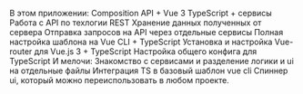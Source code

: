 В этом приложении:
Composition API + Vue 3
TypeScript + сервисы
Работа c API по техлогии REST
Хранение данных полученных от сервера
Отправка запросов на API через отдельные сервисы
Полная настройка шаблона на Vue CLI + TypeScript
Установка и настройка Vue-router для Vue.js 3 + TypeScript
Настройка общего конфига для TypeScript
И мелочи:
Знакомство c сервисами и разделение логики и ui на отдельные файлы
Интеграция TS в базовый шаблон vue cli
Спиннер ui, который можно переиспользовать в любом проекте.
